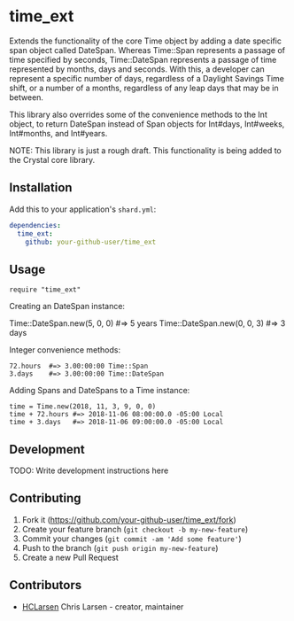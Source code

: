 # time_ext

Extends the functionality of the core Time object by adding a date specific span object called DateSpan. Whereas Time::Span represents a passage of time specified by seconds, Time::DateSpan represents a passage of time represented by months, days and seconds. With this, a developer can represent a specific number of days, regardless of a Daylight Savings Time shift, or a number of a months, regardless of any leap days that may be in between.

This library also overrides some of the convenience methods to the Int object, to return DateSpan instead of Span objects for Int#days, Int#weeks, Int#months, and Int#years.

NOTE: This library is just a rough draft. This functionality is being added to the Crystal core library.

## Installation

Add this to your application's `shard.yml`:

```yaml
dependencies:
  time_ext:
    github: your-github-user/time_ext
```

## Usage

```crystal
require "time_ext"
```

Creating an DateSpan instance:

Time::DateSpan.new(5, 0, 0)  #=> 5 years
Time::DateSpan.new(0, 0, 3)  #=> 3 days

Integer convenience methods:

```crystal
72.hours  #=> 3.00:00:00 Time::Span
3.days    #=> 3.00:00:00 Time::DateSpan
```

Adding Spans and DateSpans to a Time instance:

```crystal
time = Time.new(2018, 11, 3, 9, 0, 0)
time + 72.hours #=> 2018-11-06 08:00:00.0 -05:00 Local
time + 3.days   #=> 2018-11-06 09:00:00.0 -05:00 Local
```

## Development

TODO: Write development instructions here

## Contributing

1. Fork it (<https://github.com/your-github-user/time_ext/fork>)
2. Create your feature branch (`git checkout -b my-new-feature`)
3. Commit your changes (`git commit -am 'Add some feature'`)
4. Push to the branch (`git push origin my-new-feature`)
5. Create a new Pull Request

## Contributors

- [HCLarsen](https://github.com/HCLarsen) Chris Larsen - creator, maintainer
